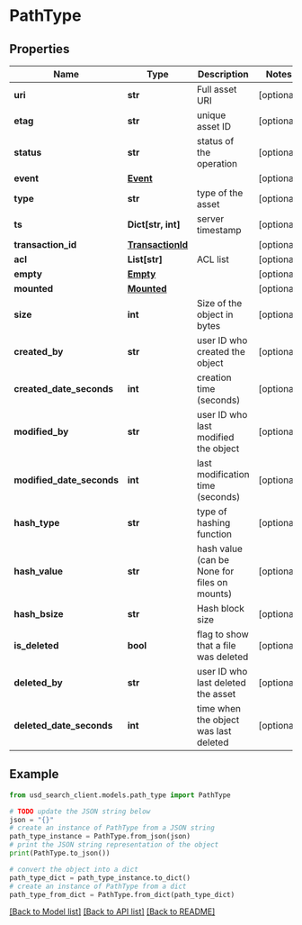 # PathType


## Properties

Name | Type | Description | Notes
------------ | ------------- | ------------- | -------------
**uri** | **str** | Full asset URI | [optional] 
**etag** | **str** | unique asset ID | [optional] 
**status** | **str** | status of the operation | [optional] 
**event** | [**Event**](Event.md) |  | [optional] 
**type** | **str** | type of the asset | [optional] 
**ts** | **Dict[str, int]** | server timestamp | [optional] 
**transaction_id** | [**TransactionId**](TransactionId.md) |  | [optional] 
**acl** | **List[str]** | ACL list | [optional] 
**empty** | [**Empty**](Empty.md) |  | [optional] 
**mounted** | [**Mounted**](Mounted.md) |  | [optional] 
**size** | **int** | Size of the object in bytes | [optional] 
**created_by** | **str** | user ID who created the object | [optional] 
**created_date_seconds** | **int** | creation time (seconds) | [optional] 
**modified_by** | **str** | user ID who last modified the object | [optional] 
**modified_date_seconds** | **int** | last modification time (seconds) | [optional] 
**hash_type** | **str** | type of hashing function | [optional] 
**hash_value** | **str** | hash value (can be None for files on mounts) | [optional] 
**hash_bsize** | **str** | Hash block size | [optional] 
**is_deleted** | **bool** | flag to show that a file was deleted | [optional] 
**deleted_by** | **str** | user ID who last deleted the asset | [optional] 
**deleted_date_seconds** | **int** | time when the object was last deleted | [optional] 

## Example

```python
from usd_search_client.models.path_type import PathType

# TODO update the JSON string below
json = "{}"
# create an instance of PathType from a JSON string
path_type_instance = PathType.from_json(json)
# print the JSON string representation of the object
print(PathType.to_json())

# convert the object into a dict
path_type_dict = path_type_instance.to_dict()
# create an instance of PathType from a dict
path_type_from_dict = PathType.from_dict(path_type_dict)
```
[[Back to Model list]](../README.md#documentation-for-models) [[Back to API list]](../README.md#documentation-for-api-endpoints) [[Back to README]](../README.md)


